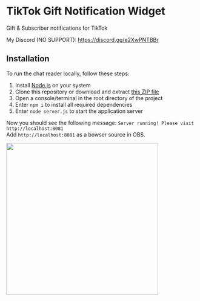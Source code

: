 TikTok Gift Notification Widget
===========
Gift & Subscriber notifications for TikTok

My Discord (NO SUPPORT): https://discord.gg/e2XwPNTBBr

## Installation
To run the chat reader locally, follow these steps:

1. Install [Node.js](https://nodejs.org/) on your system
2. Clone this repository or download and extract [this ZIP file](https://github.com/isaackogan/TikTokGiftWidget/archive/refs/heads/master.zip)
3. Open a console/terminal in the root directory of the project
4. Enter `npm i` to install all required dependencies 
5. Enter `node server.js` to start the application server

Now you should see the following message: `Server running! Please visit http://localhost:8081`<br>
Add `http://localhost:8081` as a bowser source in OBS.

<img src="https://i.imgur.com/JnvK7zF.gif" width=400></img>
